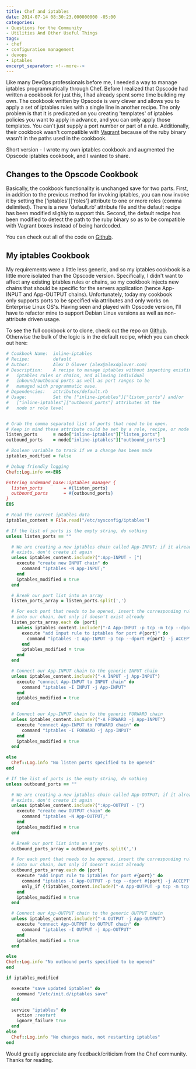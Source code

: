 ```yaml
---
title: Chef and iptables
date: 2014-07-14 08:30:23.000000000 -05:00
categories:
- Questions for the Community
- Utilities And Other Useful Things
tags:
- chef
- configuration management
- devops
- iptables
excerpt_separator: <!--more-->
---
```

<p>Like many DevOps professionals before me, I needed a way to manage iptables programmatically through Chef. Before I realized that Opscode had written a cookbook for just this, I had already spent some time building my own. The cookbook written by Opscode is very clever and allows you to apply a set of iptables rules with a single line in another recipe. The only problem is that it is predicated on you creating 'templates' of iptables policies you want to apply in advance, and you can only apply those templates. You can't just supply a port number or part of a rule. Additionally, their cookbook wasn't compatible with <a href="http://www.vagrantup.com/" target="_blank">Vagrant</a> because of the ruby binary wasn't in the paths used in the cookbook.</p>
<p>Short version - I wrote my own iptables cookbook and augmented the Opscode iptables cookbook, and I wanted to share.</p>
<!--more-->
<h2>Changes to the Opscode Cookbook</h2>
<p>Basically, the cookbook functionality is unchanged save for two parts. First, in addition to the previous method for invoking iptables, you can now invoke it by setting the ['iptables']['roles'] attribute to one or more roles (comma delimited). There is a new 'default.rb' attribute file and the default recipe has been modified slighly to support this. Second, the default recipe has been modified to detect the path to the ruby binary so as to be compatible with Vagrant boxes instead of being hardcoded.</p>
<p>You can check out all of the code on <a href="https://github.com/alexdglover/iptables" target="_blank">Github</a>.</p>
<h2>My iptables Cookbook</h2>
<p>My requirements were a little less generic, and so my iptables cookbook is a little more isolated than the Opscode version. Specifically, I didn't want to affect any existing iptables rules or chains, so my cookbook injects new chains that should be specific for the servers application (hence App-INPUT and App-OUTPUT chains). Unfortunately, today my cookbook only supports ports to be specified via attributes and only works on Enterprise Linux OS's. Having seen and played with Opscode version, I'll have to refactor mine to support Debian Linux versions as well as non-attribute driven usage.</p>
<p>To see the full cookbook or to clone, check out the repo on <a href="https://github.com/alexdglover/inline-iptables" target="_blank">Github</a>. Otherwise the bulk of the logic is in the default recipe, which you can check out here:</p>

```ruby
# Cookbook Name:  inline-iptables
# Recipe:         default
# Author:         Alex D Glover (alex@alexdglover.com)
# Description:    A recipe to manage iptables without impacting existing
#   iptables rules or chains, and allowing individual
#   inbound/outbound ports as well as port ranges to be
#   managed with programmatic ease.
# Dependencies:   attributes/default.rb
# Usage:          Set the ["inline-iptables"]["listen_ports"] and/or
#   ["inline-iptables"]["outbound_ports"] attributes at the
#   node or role level


# Grab the comma separated list of ports that need to be open.
# Keep in mind these attribute could be set by a role, recipe, or node override
listen_ports      = node["inline-iptables"]["listen_ports"]
outbound_ports    = node["inline-iptables"]["outbound_ports"]

# Boolean variable to track if we a change has been made
iptables_modified = false

# Debug friendly logging
Chef::Log.info <<-EOS

Entering ondemand_base::iptables_manager {
  listen_ports        = #{listen_ports}
  outbound_ports      = #{outbound_ports}
}
EOS

# Read the current iptables data
iptables_content = File.read("/etc/sysconfig/iptables")

# If the list of ports is the empty string, do nothing
unless listen_ports == ""

  # We are creating a new iptables chain called App-INPUT; if it already
  # exists, don't create it again
  unless iptables_content.include?(":App-INPUT - [")
    execute "create new INPUT chain" do
      command "iptables -N App-INPUT;"
    end
    iptables_modified = true
  end

  # Break our port list into an array
  listen_ports_array = listen_ports.split(',')

  # For each port that needs to be opened, insert the corresponding rule
  # into our chain, but only if doesn't exist already
  listen_ports_array.each do |port|
    unless iptables_content.include?("-A App-INPUT -p tcp -m tcp --dport #{port} -j ACCEPT")
      execute "add input rule to iptables for port #{port}" do
        command "iptables -I App-INPUT -p tcp --dport #{port} -j ACCEPT"
      end
      iptables_modified = true
    end
  end

  # Connect our App-INPUT chain to the generic INPUT chain
  unless iptables_content.include?("-A INPUT -j App-INPUT")
    execute "connect App-INPUT to INPUT chain" do
      command "iptables -I INPUT -j App-INPUT"
    end
    iptables_modified = true
  end

  # Connect our App-INPUT chain to the generic FORWARD chain
  unless iptables_content.include?("-A FORWARD -j App-INPUT")
    execute "connect App-INPUT to FORWARD chain" do
      command "iptables -I FORWARD -j App-INPUT"
    end
    iptables_modified = true
  end

else
  Chef::Log.info "No listen ports specified to be opened"
end

# If the list of ports is the empty string, do nothing
unless outbound_ports == ""

  # We are creating a new iptables chain called App-OUTPUT; if it already
  # exists, don't create it again
  unless iptables_content.include?(":App-OUTPUT - [")
    execute "create new OUTPUT chain" do
      command "iptables -N App-OUTPUT;"
    end
    iptables_modified = true
  end

  # Break our port list into an array
  outbound_ports_array = outbound_ports.split(',')

  # For each port that needs to be opened, insert the corresponding rule
  # into our chain, but only if doesn't exist already
  outbound_ports_array.each do |port|
    execute "add input rule to iptables for port #{port}" do
      command "iptables -I App-OUTPUT -p tcp --dport #{port} -j ACCEPT"
      only_if {!iptables_content.include?("-A App-OUTPUT -p tcp -m tcp --dport #{port} -j ACCEPT")}
    end
    iptables_modified = true
  end

  # Connect our App-OUTPUT chain to the generic OUTPUT chain
  unless iptables_content.include?("-A OUTPUT -j App-OUTPUT")
    execute "connect App-OUTPUT to OUTPUT chain" do
      command "iptables -I OUTPUT -j App-OUTPUT"
    end
    iptables_modified = true
  end

else
Chef::Log.info "No outbound ports specified to be opened"
end

if iptables_modified

  execute "save updated iptables" do
    command "/etc/init.d/iptables save"
  end

  service "iptables" do
    action :restart
    ignore_failure true
  end
else
  Chef::Log.info "No changes made, not restarting iptables"
end
```

<p>Would greatly appreciate any feedback/criticism from the Chef community. Thanks for reading.</p>
